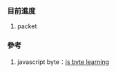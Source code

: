### 目前進度

1. packet

### 參考

1. javascript byte：[js byte learning](https://weihanglo.tw/posts/2017/binary-data-manipulations-in-javascript/)
